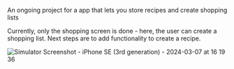 An ongoing project for a app that lets you store recipes and create shopping lists

Currently, only the shopping screen is done - here, the user can create a shopping list. Next steps are to add functionality to create a recipe.

![Simulator Screenshot - iPhone SE (3rd generation) - 2024-03-07 at 16 19 36](https://github.com/atomicn50/cookbook/assets/39605644/afcc9cb0-b319-4d77-a15a-ffe8ab317467)
